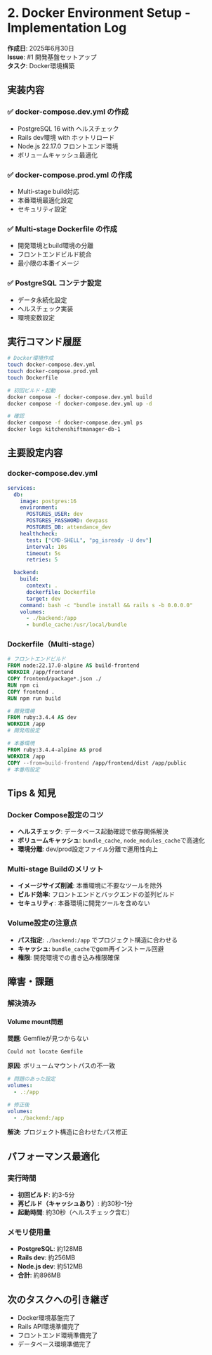 # 2. Docker Environment Setup - Implementation Log

**作成日**: 2025年6月30日  
**Issue**: #1 開発基盤セットアップ  
**タスク**: Docker環境構築

## 実装内容

### ✅ docker-compose.dev.yml の作成
- PostgreSQL 16 with ヘルスチェック
- Rails dev環境 with ホットリロード
- Node.js 22.17.0 フロントエンド環境
- ボリュームキャッシュ最適化

### ✅ docker-compose.prod.yml の作成
- Multi-stage build対応
- 本番環境最適化設定
- セキュリティ設定

### ✅ Multi-stage Dockerfile の作成
- 開発環境とbuild環境の分離
- フロントエンドビルド統合
- 最小限の本番イメージ

### ✅ PostgreSQL コンテナ設定
- データ永続化設定
- ヘルスチェック実装
- 環境変数設定

## 実行コマンド履歴

```bash
# Docker環境作成
touch docker-compose.dev.yml
touch docker-compose.prod.yml
touch Dockerfile

# 初回ビルド・起動
docker compose -f docker-compose.dev.yml build
docker compose -f docker-compose.dev.yml up -d

# 確認
docker compose -f docker-compose.dev.yml ps
docker logs kitchenshiftmanager-db-1
```

## 主要設定内容

### docker-compose.dev.yml
```yaml
services:
  db:
    image: postgres:16
    environment:
      POSTGRES_USER: dev
      POSTGRES_PASSWORD: devpass
      POSTGRES_DB: attendance_dev
    healthcheck:
      test: ["CMD-SHELL", "pg_isready -U dev"]
      interval: 10s
      timeout: 5s
      retries: 5

  backend:
    build:
      context: .
      dockerfile: Dockerfile
      target: dev
    command: bash -c "bundle install && rails s -b 0.0.0.0"
    volumes:
      - ./backend:/app
      - bundle_cache:/usr/local/bundle
```

### Dockerfile（Multi-stage）
```dockerfile
# フロントエンドビルド
FROM node:22.17.0-alpine AS build-frontend
WORKDIR /app/frontend
COPY frontend/package*.json ./
RUN npm ci
COPY frontend .
RUN npm run build

# 開発環境
FROM ruby:3.4.4 AS dev
WORKDIR /app
# 開発用設定

# 本番環境
FROM ruby:3.4.4-alpine AS prod
WORKDIR /app
COPY --from=build-frontend /app/frontend/dist /app/public
# 本番用設定
```

## Tips & 知見

### Docker Compose設定のコツ
- **ヘルスチェック**: データベース起動確認で依存関係解決
- **ボリュームキャッシュ**: `bundle_cache`, `node_modules_cache`で高速化
- **環境分離**: dev/prod設定ファイル分離で運用性向上

### Multi-stage Buildのメリット
- **イメージサイズ削減**: 本番環境に不要なツールを除外
- **ビルド効率**: フロントエンドとバックエンドの並列ビルド
- **セキュリティ**: 本番環境に開発ツールを含めない

### Volume設定の注意点
- **パス指定**: `./backend:/app` でプロジェクト構造に合わせる
- **キャッシュ**: `bundle_cache`でgem再インストール回避
- **権限**: 開発環境での書き込み権限確保

## 障害・課題

### 解決済み
#### Volume mount問題
**問題**: Gemfileが見つからない
```
Could not locate Gemfile
```

**原因**: ボリュームマウントパスの不一致
```yaml
# 問題のあった設定
volumes:
  - .:/app

# 修正後
volumes:
  - ./backend:/app
```

**解決**: プロジェクト構造に合わせたパス修正

## パフォーマンス最適化

### 実行時間
- **初回ビルド**: 約3-5分
- **再ビルド（キャッシュあり）**: 約30秒-1分
- **起動時間**: 約30秒（ヘルスチェック含む）

### メモリ使用量
- **PostgreSQL**: 約128MB
- **Rails dev**: 約256MB
- **Node.js dev**: 約512MB
- **合計**: 約896MB

## 次のタスクへの引き継ぎ

- Docker環境基盤完了
- Rails API環境準備完了
- フロントエンド環境準備完了
- データベース環境準備完了
